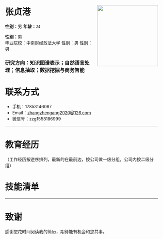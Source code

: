 # 张贞港 <img src="张贞港.jpg" width = "200" height = "200" alt="" align=right />
**性别：**<font face="宋体" >男</font>    **年龄：**<font face="宋体" >24</font>  

**性别：**<font face="宋体" >男</font>  
<font face="宋体" >毕业院校：中南财经政法大学</font> 
<font face="宋体" >性别：男</font> 
<font face="宋体" >性别：男</font> 
### 
### 研究方向：知识图谱表示；自然语言处理；信息抽取；数据挖掘与商务智能
# 联系方式

- 手机：17853146087
- Email：zhangzhengang2020@126.com
- 微信号：zzg1558186999

---

# 教育经历
（工作经历按逆序排列，最新的在最前边，按公司做一级分组，公司内按二级分组）



# 技能清单


---

# 致谢
感谢您花时间阅读我的简历，期待能有机会和您共事。
